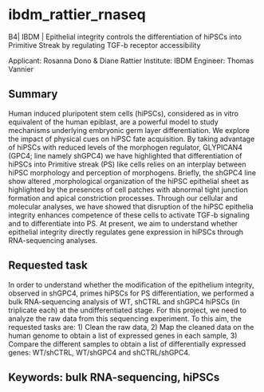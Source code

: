 # ibdm_rattier_rnaseq
B4| IBDM | Epithelial integrity controls the differentiation of hiPSCs into Primitive Streak by regulating TGF-b receptor accessibility

Applicant: Rosanna Dono & Diane Rattier
Institute: IBDM
Engineer: Thomas Vannier

## Summary

Human induced pluripotent stem cells (hiPSCs), considered as in vitro equivalent of the human epiblast, are a powerful model to study mechanisms underlying embryonic germ layer differentiation. We explore the impact of physical cues on hiPSC fate acquisition. By taking advantage of hiPSCs with reduced levels of the morphogen regulator, GLYPICAN4 (GPC4; line namely shGPC4) we have highlighted that differentiation of hiPSCs into Primitive streak (PS) like cells relies on an interplay between hiPSC morphology and perception of morphogens. Briefly, the shGPC4 line show altered ,morphological organization of the hiPSC epithelial sheet as highlighted by the presences of cell patches with abnormal tight junction formation and apical constriction processes. Through our cellular and molecular analyses, we have showed that disruption of the hiPSC epithelia integrity enhances competence of these cells to activate TGF-b signaling and to differentiate into PS. At present, we aim to understand whether epithelial integrity directly regulates gene expression in hiPSCs through RNA-sequencing analyses.

## Requested task

In order to understand whether the modification of the epithelium integrity, observed in shGPC4, primes hiPSCs for PS differentiation, we performed a bulk RNA-sequencing analysis of WT, shCTRL and shGPC4 hiPSCs (in triplicate each) at the undifferentiated stage. For this project, we need to analyze the raw data from this sequencing experiment. To this aim, the requested tasks are: 1) Clean the raw data, 2) Map the cleaned data on the human genome to obtain a list of expressed genes in each sample, 3) Compare the different samples to obtain a list of differentially expressed genes: WT/shCTRL, WT/shGPC4 and shCTRL/shGPC4.

## Keywords: bulk RNA-sequencing, hiPSCs
